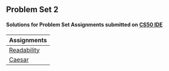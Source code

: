## Problem Set 2 
#### Solutions for Problem Set  Assignments submitted on [CS50 IDE](https://ide.cs50.io/)
| Assignments | 
| ---------- | 
| [Readability](https://cs50.harvard.edu/x/2020/psets/2/readability/) |
| [Caesar](https://cs50.harvard.edu/x/2020/psets/2/caesar/) |
